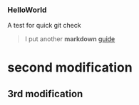 ### HelloWorld
A test for quick git check
> I put another **markdown**
[guide](https://guides.github.com/activities/hello-world/)
# second **modification**

## 3rd **modification**
